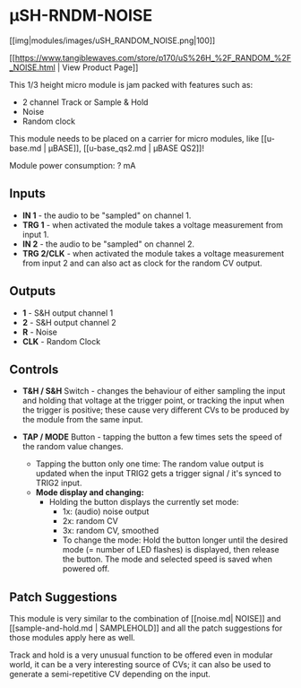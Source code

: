 # µSH-RNDM-NOISE
[[img|modules/images/uSH_RANDOM_NOISE.png|100]]

[[https://www.tangiblewaves.com/store/p170/uS%26H_%2F_RANDOM_%2F_NOISE.html  | View Product Page]]

This 1/3 height micro module is jam packed with features such as:
* 2 channel Track or Sample & Hold
* Noise
* Random clock

This module needs to be placed on a carrier for micro modules, like  [[u-base.md | µBASE]],  [[u-base_qs2.md | µBASE QS2]]!

Module power consumption: ? mA

## Inputs

* **IN 1** - the audio to be "sampled" on channel 1.
* **TRG 1** - when activated the module takes a voltage measurement from input 1.
* **IN 2** - the audio to be "sampled" on channel 2.
* **TRG 2/CLK**   - when activated the module takes a voltage measurement from input 2 and can also act as clock for the random CV output.

## Outputs

* **1** - S&H output channel 1
* **2** - S&H output channel 2
* **R** - Noise
* **CLK** - Random Clock

## Controls

* **T&H / S&H** Switch - changes the behaviour of either sampling the input and holding that voltage at the trigger point, or tracking the input when the trigger is positive; these cause very different CVs to be produced by the module from the same input.

* **TAP / MODE** Button - tapping the button a few times sets the speed of the random value changes. 
  * Tapping the button only one time: The random value output is updated when the input TRIG2 gets a trigger signal / it's synced to TRIG2 input.
  * **Mode display and changing:**
    * Holding the button displays the currently set mode:
      * 1x: (audio) noise output 
      * 2x: random CV
      * 3x: random CV, smoothed
      * To change the mode: Hold the button longer until the desired mode (= number of LED flashes) is displayed, then release the button. The mode and selected speed is saved when powered off.


## Patch Suggestions

This module is very similar to the combination of [[noise.md| NOISE]] and [[sample-and-hold.md | SAMPLEHOLD]] and all the patch suggestions for those modules apply here as well.

Track and hold is a very unusual function to be offered even in modular world, it can be a very interesting source of CVs; it can also be used to generate a semi-repetitive CV depending on the input.
